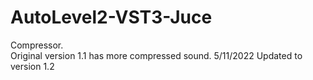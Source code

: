 # AutoLevel2-VST3-Juce
Compressor.<br>
Original version 1.1 has more compressed sound.
5/11/2022 Updated to version 1.2 

